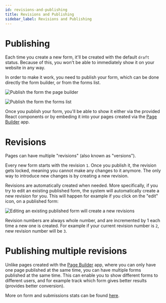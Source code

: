 ```yaml
---
id: revisions-and-publishing
title: Revisions and Publishing
sidebar_label: Revisions and Publishing
---
```


# Publishing

Each time you create a new form, it'll be created with the default `draft` status. Because of this, you won't be able to immediately show it on your website in any way.

In order to make it work, you need to publish your form, which can be done directly the form builder, or from the forms list.

![Publish the form the page builder](/assets/webiny-apps/form-builder/revisions-and-publishing/form-builder-publish.png)

![Publish the form the forms list](/assets/webiny-apps/form-builder/revisions-and-publishing/forms-list-publish.png)

Once you publish your form, you'll be able to show it either via the provided React components or by embeding it into your pages created via the [Page Builder](/docs/webiny-apps/page-builder/introduction) app.

# Revisions

Pages can have multiple "revisions" (also known as "versions"). 

Every new form starts with the revision `1`. Once you publish it, the revision gets locked, meaning you cannot make any changes to it anymore. The only way to introduce new changes is by creating a new revision. 

Revisions are automatically created when needed. More specifically, if you try to edit an existing published form, the system will automatically create a new revision for you. This will happen for example if you click on the "edit" icon, on a published form:

![Editing an existing published form will create a new revisions](/assets/webiny-apps/form-builder/revisions-and-publishing/edit-form-new-revision.png)

Revision numbers are always whole number, and are incremented by 1 each time a new one is created. For example if your current revision number is `2`, new revision number will be `3`.

# Publishing multiple revisions
Unlike pages created with the [Page Builder](/docs/webiny-apps/page-builder/introduction) app, where you can only have one page published at the same time, you can have multiple forms published at the same time. This can enable you to show different forms to different users, and for example track which form gives better results (provides better conversion). 

More on form and submissions stats can be found [here](/docs/webiny-apps/form-builder/form-stats).
